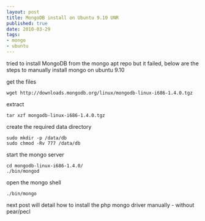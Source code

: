 ```yaml
--- 
layout: post
title: MongoDB install on Ubuntu 9.10 UNR
published: true
date: 2010-03-29
tags: 
- mongo
- ubuntu
---
```

tried to install MongoDB from the mongo apt repo but it failed, below are the steps to manually install mongo on ubuntu 9.10

get the files

    wget http://downloads.mongodb.org/linux/mongodb-linux-i686-1.4.0.tgz

extract

    tar xzf mongodb-linux-i686-1.4.0.tgz

create the required data directory

    sudo mkdir -p /data/db
    sudo chmod -Rv 777 /data/db

start the mongo server

    cd mongodb-linux-i686-1.4.0/
    ./bin/mongod

open the mongo shell

    ./bin/mongo

next post will detail how to install the php mongo driver manually - without pear/pecl
